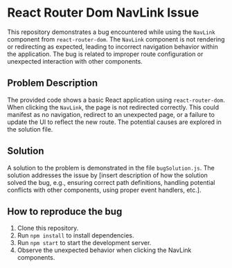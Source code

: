 # React Router Dom NavLink Issue

This repository demonstrates a bug encountered while using the `NavLink` component from `react-router-dom`.  The `NavLink` component is not rendering or redirecting as expected, leading to incorrect navigation behavior within the application. The bug is related to improper route configuration or unexpected interaction with other components.

## Problem Description

The provided code shows a basic React application using `react-router-dom`.  When clicking the `NavLink`, the page is not redirected correctly.  This could manifest as no navigation, redirect to an unexpected page, or a failure to update the UI to reflect the new route.  The potential causes are explored in the solution file.

## Solution

A solution to the problem is demonstrated in the file `bugSolution.js`. The solution addresses the issue by [insert description of how the solution solved the bug, e.g., ensuring correct path definitions, handling potential conflicts with other components, using proper event handlers, etc.].

## How to reproduce the bug

1. Clone this repository.
2. Run `npm install` to install dependencies.
3. Run `npm start` to start the development server.
4. Observe the unexpected behavior when clicking the NavLink components.
